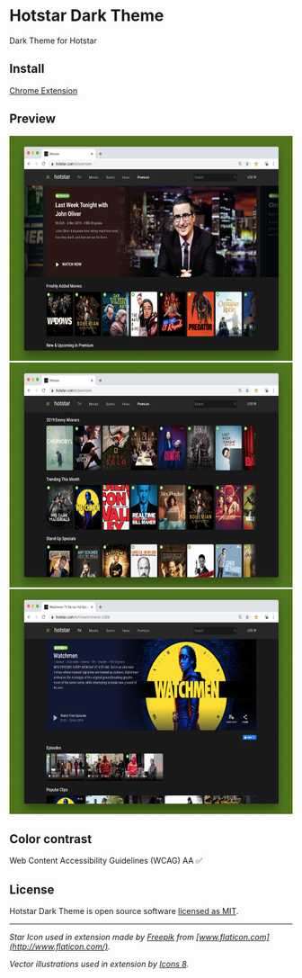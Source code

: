 # Hotstar Dark Theme

Dark Theme for Hotstar

## Install

[Chrome Extension](https://chrome.google.com/webstore/detail/hotstar-dark-theme/ilfapohajbnogiilnbbejjhfbbgbplel)

## Preview

<div align="center">
  <img width="640" height="400" src="assets/image-1.jpg" alt="Hotstar Showcase Banner Dark Theme">
  <img width="640" height="400" src="assets/image-2.jpg" alt="Hotstar Show Cards Dark Theme">
  <img width="640" height="400" src="assets/image-3.jpg" alt="Hotstar Show Details Dark Theme">
</div>

## Color contrast

Web Content Accessibility Guidelines (WCAG) AA ✅

## License

Hotstar Dark Theme is open source software [licensed as MIT](LICENSE).

---

_Star Icon used in extension made by [Freepik](https://www.freepik.com/home) from [www.flaticon.com](http://www.flaticon.com/)._

_Vector illustrations used in extension by [Icons 8](https://icons8.com/)._

